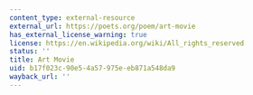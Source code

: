 ```yaml
---
content_type: external-resource
external_url: https://poets.org/poem/art-movie
has_external_license_warning: true
license: https://en.wikipedia.org/wiki/All_rights_reserved
status: ''
title: Art Movie
uid: b17f023c-90e5-4a57-975e-eb871a548da9
wayback_url: ''
---
```

